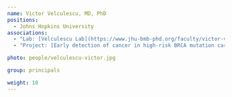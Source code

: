 ```yaml
---
name: Victor Velculescu, MD, PhD
positions:
  - Johns Hopkins University
associations:
  - "Lab: [Velculescu Lab](https://www.jhu-bmb-phd.org/faculty/victor-velculescu)"
  - "Project: [Early detection of cancer in high-risk BRCA mutation carriers using liquid biopsies](projects/#early-detection-of-cancer-in-high-risk-brca-mutation-carriers-using-liquid-biopsies)"

photo: people/velculescu-victor.jpg

group: principals

weight: 10
---
```

